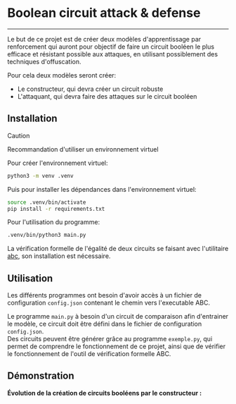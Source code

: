 # Boolean circuit attack & defense
---

Le but de ce projet est de créer deux modèles d'apprentissage par renforcement
qui auront pour objectif de faire un circuit booléen le plus efficace et
résistant possible aux attaques, en utilisant possiblement des techniques
d'offuscation.

Pour cela deux modèles seront créer:
- Le constructeur, qui devra créer un circuit robuste
- L'attaquant, qui devra faire des attaques sur le circuit booléen

## Installation

> [!CAUTION]
> Recommandation d'utiliser un environnement virtuel

Pour créer l'environnement virtuel:

```bash
python3 -m venv .venv
```

Puis pour installer les dépendances dans l'environnement virtuel:

```bash
source .venv/bin/activate
pip install -r requirements.txt
```

Pour l'utilisation du programme:

```bash
.venv/bin/python3 main.py
```

La vérification formelle de l'égalité de deux circuits se faisant avec l'utilitaire
[abc](https://github.com/berkeley-abc/abc), son installation est nécessaire.

## Utilisation

Les différents programmes ont besoin d'avoir accès à un fichier de configuration
`config.json` contenant le chemin vers l'executable ABC.  
  
Le programme `main.py` à besoin d'un circuit de comparaison afin d'entrainer le
modèle, ce circuit doit être défini dans le fichier de configuration
`config.json`.  
Des circuits peuvent être générer grâce au programme `exemple.py`, qui permet 
de comprendre le fonctionnement de ce projet, ainsi que de vérifier le
fonctionnement de l'outil de vérification formelle ABC.

## Démonstration

**Évolution de la création de circuits booléens par le constructeur :**

